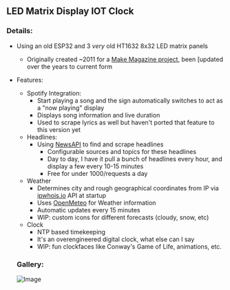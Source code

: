  ## LED Matrix Display IOT Clock
 
 ### Details:
 
 - Using an old ESP32 and 3 *very* old HT1632 8x32 LED matrix panels
 	- Originally created ~2011 for a [Make Magazine project](https://makezine.com/projects/ps2you-led-sign/), been [updated over the years to current form
 - Features:
	 + Spotify Integration: 
		 * Start playing a song and the sign automatically switches to act as a  "now playing" display
		 * Displays song information and live duration
		 * Used to scrape lyrics as well but haven't ported that feature to this version yet
	 + Headlines:
		 * Using [NewsAPI](https://newsapi.org/) to find and scrape headlines
			 - Configurable sources and topics for these headlines
			 - Day to day, I have it pull a bunch of headlines every hour, and display a few every 10-15 minutes
			 - Free for under 1000/requests a day
	 + Weather
		 * Determines city and rough geographical coordinates from IP via [ipwhois.io](https://ipwhois.io) API at startup
		 * Uses [OpenMeteo](https://open-meteo.com) for Weather information
		 * Automatic updates every 15 minutes
		 * WIP: custom icons for different forecasts (cloudy, snow, etc)
	 + Clock
		 * NTP based timekeeping
		 * It's an overengineered digital clock, what else can I say
		 * WIP: fun clockfaces like Conway's Game of Life, animations, etc.
	 
	### Gallery:  
	
	![Image]()
	
